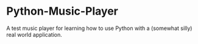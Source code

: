 # Python-Music-Player
A test music player for learning how to use Python with a (somewhat silly) real world application.
